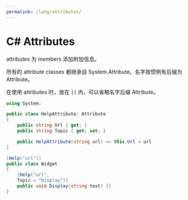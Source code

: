 ```yaml
---
permalink: /lang/attributes/
---
```


# C# Attributes

attributes 为 members 添加附加信息。

所有的 attribute classes 都继承自 System.Attribute。名字按惯例有后缀为 Attribute。

在使用 attributes 时，放在 `[]` 内，可以省略名字后缀 Attribute。

```cs
using System;

public class HelpAttribute: Attribute
{
    public string Url { get; }
    public string Topic { get; set; }

    public HelpAttribute(string url) => this.Url = url
}

[Help("url")]
public class Widget
{
    [Help("url",
    Topic = "Display")]
    public void Display(string text) {}
}
```


